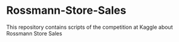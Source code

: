 # Rossmann-Store-Sales
This repository contains scripts of the competition at Kaggle about Rossmann Store Sales
